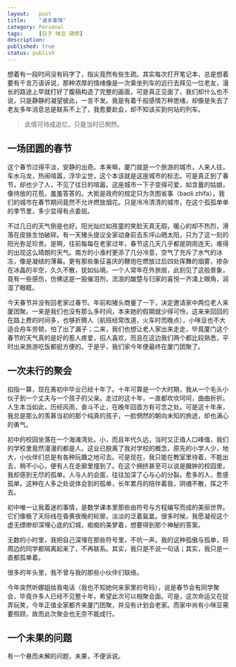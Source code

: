 ```yaml
---
layout:   post
title:    "诸多事情"
category: Personal
tags:     [日子 咪豆 随想]
description: 
published: true
status: publish
---
```

 
想着有一段时间没有码字了，指尖竟然有些生疏。其实每次打开笔记本，总是想着要有千言万语诉说，那种浓厚的情绪像是一次乘坐列车的远行去拜见一位老友，漫长的路途上早就打好了腹稿构造了完整的画面，可是真正见面了，我们却什么也不说，只是静静的凝望彼此，一言不发。我是有着千般感情万种思绪，却像是失去了老友多年消息总是联系不上了，我愈要赴会，却不知该买到何站的列车。
 
> 此情可待成追忆，只是当时已惘然。
 
## 一场团圆的春节
 
这个春节过得平淡，安静的出奇。本来嘛，厦门就是一个旅游的城市，人来人往，车水马龙，热闹喧嚣，浮华尘世，这个本该就是这座城市的标志。可是真正到了春节，却也少了人，不见了往日的喧嚣。这座城市一下子变得可爱，如含蓄的姑娘，像待放的花苞，羞羞答答的。大抵是政府的规定只为贪图省事（baoli zhifa），我们的城市在春节期间竟然不允许燃放烟花。只是冷冷清清的城市，在这个孤孤单单的季节里，多少显得有点委屈。
 
不过几日的天气倒是也好。阳光灿烂如孩童的笑脸天真无瑕，暖心的却不热烈，滑落在皮肤生怕破碎。有一天猪头提议全家动身前去东坪山晒太阳，只为了这一刻的阳光弥足珍贵。是啊，往前每每在老家过年，春节这几天几乎都是阴雨连天，难得的出现这么晴朗的天气。南方的小渔村更添了几分冷意，空气了充斥了水气的冰冻，像是凝结的薄幕。更有那些象征喜庆的鞭炮在燃放过后四处挥舞的烟雾，掺杂在冰晶的半空，久久不散，犹如仙境。一个人常年在外旅居，此刻见了这般景象，竟有一些感伤，仿佛这是一股催泪剂，流浪的酸楚与归家的喜悦一齐涌上眼角，润湿了眼眶。
 
今天春节并没有回老家过春节。年前和猪头商量了一下，决定邀请家中两位老人来厦团聚。一来是我们也没有那么多时间，本来她的假期就少得可怜，这来来回回的在路上费的时间多，也够折腾人（航班经常改道，火车时而晚点），小咪豆也不大适合舟车劳顿，怕了出了漏子；二来，我们也想让老人家出来走走，毕竟厦门这个春节的天气真的是好的惹人疼爱，招人喜欢，而且在这边我们两个都比较熟悉，平时出来旅游吃饭都挺方便的。于是乎，我们家今年便最终在厦门团聚了。
 
## 一次未行的聚会
 
掐指一算，现在离初中毕业已经十年了。十年可算是一个大时期，我从一个毛头小伙子到一个丈夫与一个孩子的父亲。走过的这十年，一直都坎坎坷坷，曲曲折折。人生本当如此，历经风雨，奋斗不止，在晚年回首方有可念之处。可是这十年来，我总是那么的羡慕当初的那个纯真的孩子，一脸惘然的朝向未知的旅途，却也满心的勇气。
 
初中的校园坐落在一个海滩湾处。小，而且年代久远，当时又正值人口峰值，我们的学校里竟然漫漫的都是人。这业已脱离了我对学校的概念，原先的小学人少，地大，小伙伴们总是有各种玩趣之地可去。可是现在，我只能在教室里待着，不能出去，稍不小心，便有人在走廊里撞到了。在这个拥挤甚至可以说是臃肿的校园里，我却感到无尽的孤单。人与人的会面，往往加深了心与心的分裂。愈多的人，愈感孤单。这种在人多之处说体会到的孤单，长年累月的陪伴着我，阴魂不散，挥之不去。
 
初中唯一让我着迷的事情，是数学课本里那些由符号与方程编写而成的美丽世界。它们像极了天际线在昏黄夜晚的轮廓，淡淡的泛着氤氲。很多时候，我愿凝视这个虚无缥缈却深埋心底的幻城，痴痴的美梦着，想要得到那个神秘的答案。
 
无数的小时里，我把自己深埋在那些符号里，不吭一声。我的这种孤傲与孤单，将周边的同学都隔离起来了，不再联系。其实，我只是不说一句话；其实，我只是一直都孤单着。
 
很多的年头里，我不曾与我的那些小伙伴们联络。
 
今年突然听娜姐给我电话（我也不知她何来家里的号码），说是春节会有同学聚会，毕竟许多人已经不见整十年，希望此次可以相聚会面。可是，这次命运又在捉弄玩笑，今年正值全家都齐来厦门团聚，并没有计划会老家。而家中尚有小咪豆需要照顾，故而此次聚会也无奈不能成行。
 
## 一个未果的问题
 
有一个悬而未解的问题，未果，不便诉说。

 
 
 
 
 
 
 
 
 
 
 
